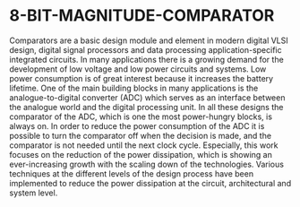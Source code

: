 # 8-BIT-MAGNITUDE-COMPARATOR
Comparators are a basic design module and element in modern digital VLSI design, digital signal processors and data processing application-specific integrated circuits. In many applications there is a growing demand for the development of low voltage and low power circuits and systems. Low power consumption is of great interest because it increases the battery lifetime. One of the main building blocks in many applications is the analogue-to-digital converter (ADC) which serves as an interface between the analogue world and the digital processing unit. In all these designs the comparator of the ADC, which is one the most power-hungry blocks, is always on. In order to reduce the power consumption of the ADC it is possible to turn the comparator off when the decision is made, and the comparator is not needed until the next clock cycle. Especially, this work focuses on the reduction of the power dissipation, which is showing an ever-increasing growth with the scaling down of the technologies. Various techniques at the different levels of the design process have been implemented to reduce the power dissipation at the circuit, architectural and system level.
